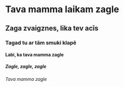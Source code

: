 # Tava mamma laikam zagle
## Zaga zvaigznes, lika tev acīs
### Tagad tu ar tām smuki klapē
#### Labi, ka tava mamma zagle
##### Zagle, zagle, zagle
###### Tava mamma zagle
